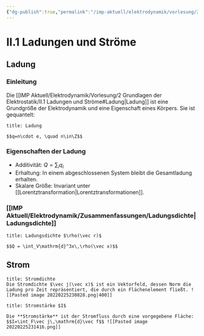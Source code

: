 ```yaml
---
{"dg-publish":true,"permalink":"/imp-aktuell/elektrodynamik/vorlesung/2-grundlagen-der-elektrostatik/ii-1-ladungen-und-stroeme/","dgHomeLink":true,"dgPassFrontmatter":false}
---
```


# II.1 Ladungen und Ströme
## Ladung
### Einleitung
Die [[IMP Aktuell/Elektrodynamik/Vorlesung/2 Grundlagen der Elektrostatik/II.1 Ladungen und Ströme#Ladung|Ladung]] ist eine Grundgröße der Elektrodynamik und eine Eigenschaft eines Körpers.
Sie ist gequantelt: 
```ad-definition
title: Ladung

$$q=n\cdot e, \quad n\in\Z$$

```
### Eigenschaften der Ladung
- Additivität: $Q=\displaystyle\sum_iq_i$
- Erhaltung: In einem abgeschlossenen System bleibt die Gesamtladung erhalten. 
- Skalare Größe: Invariant unter [[Lorentztransformation|Lorentztransformationen]]. 
### [[IMP Aktuell/Elektrodynamik/Zusammenfassungen/Ladungsdichte|Ladungsdichte]]

```ad-definition
title: Ladungsdichte $\rho(\vec r)$

$$Q = \int_V\mathrm{d}^3x\,\rho(\vec x)$$
```

## Strom
```ad-definition
title: Stromdichte
Die Stromdichte $\vec j(\vec x)$ ist ein Vektorfeld, dessen Norm die Ladung pro Zeit repräsentiert, die durch ein Flächenelement fließt. ![[Pasted image 20220225230828.png|400]]
```

```ad-definition
title: Stromstärke $I$

Die **Stromstärke** ist der Stromfluss durch eine vorgegebene Fläche: $$I=\int_F\vec j\,\mathrm{d}\vec f$$ ![[Pasted image 20220225231416.png]]

```

